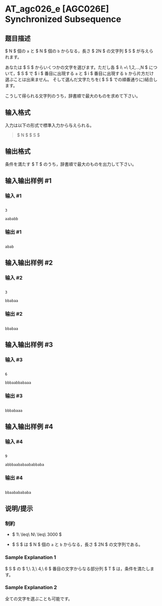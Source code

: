 # AT_agc026_e [AGC026E] Synchronized Subsequence

## 题目描述

[problemUrl]: https://atcoder.jp/contests/agc026/tasks/agc026_e

$ N $ 個の `a` と $ N $ 個の `b` からなる，長さ $ 2N $ の文字列 $ S $ が与えられます。

あなたは $ S $ からいくつかの文字を選びます。ただし各 $ i\ =\ 1,2,...,N $ について，$ S $ で $ i $ 番目に出現する `a` と $ i $ 番目に出現する `b` から片方だけ選ぶことは出来ません。 そして選んだ文字たちを( $ S $ での順番通りに)結合します。

こうして得られる文字列のうち，辞書順で最大のものを求めて下さい。

## 输入格式

入力は以下の形式で標準入力から与えられる。

> $ N $ $ S $

## 输出格式

条件を満たす $ T $ のうち，辞書順で最大のものを出力して下さい。

## 输入输出样例 #1

### 输入 #1

```
3
aababb
```

### 输出 #1

```
abab
```

## 输入输出样例 #2

### 输入 #2

```
3
bbabaa
```

### 输出 #2

```
bbabaa
```

## 输入输出样例 #3

### 输入 #3

```
6
bbbaabbabaaa
```

### 输出 #3

```
bbbabaaa
```

## 输入输出样例 #4

### 输入 #4

```
9
abbbaababaababbaba
```

### 输出 #4

```
bbaababababa
```

## 说明/提示

### 制約

- $ 1\ \leq\ N\ \leq\ 3000 $
- $ S $ は $ N $ 個の `a` と `b` からなる，長さ $ 2N $ の文字列である。

### Sample Explanation 1

$ S $ の $ 1,\ 3,\ 4,\ 6 $ 番目の文字からなる部分列 $ T $ は，条件を満たします。

### Sample Explanation 2

全ての文字を選ぶことも可能です。